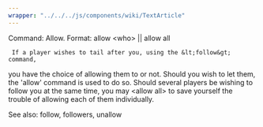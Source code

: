 ```yaml
---
wrapper: "../../../js/components/wiki/TextArticle"
---
```

Command: Allow.
Format:  allow &lt;who&gt; || allow all

     If a player wishes to tail after you, using the &lt;follow&gt; command,
you have the choice of allowing them to or not.  Should you wish to
let them, the 'allow' command is used to do so.  Should several players
be wishing to follow you at the same time, you may &lt;allow all&gt; to
save yourself the trouble of allowing each of them individually.

See also: follow, followers, unallow

